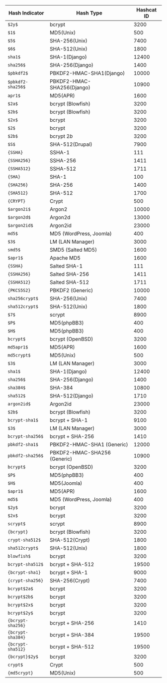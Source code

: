 | Hash Indicator       | Hash Type                                | Hashcat ID |
|----------------------|------------------------------------------|------------|
| `$2y$`               | bcrypt                                   | 3200       |
| `$1$`                | MD5(Unix)                                | 500        |
| `$5$`                | SHA-256(Unix)                            | 7400       |
| `$6$`                | SHA-512(Unix)                            | 1800       |
| `sha1$`              | SHA-1(Django)                            | 12400      |
| `sha256$`            | SHA-256(Django)                          | 1400       |
| `$pbkdf2$`           | PBKDF2-HMAC-SHA1(Django)                 | 10000      |
| `$pbkdf2-sha256$`    | PBKDF2-HMAC-SHA256(Django)               | 10900      |
| `apr1$`              | MD5(APR)                                 | 1600       |
| `$2a$`               | bcrypt (Blowfish)                        | 3200       |
| `$2b$`               | bcrypt (Blowfish)                        | 3200       |
| `$2x$`               | bcrypt                                   | 3200       |
| `$2$`                | bcrypt                                   | 3200       |
| `$2b$`               | bcrypt $2b$                              | 3200       |
| `$S$`                | SHA-512(Drupal)                          | 7900       |
| `{SSHA}`             | SSHA-1                                   | 111        |
| `{SSHA256}`          | SSHA-256                                 | 1411       |
| `{SSHA512}`          | SSHA-512                                 | 1711       |
| `{SHA}`              | SHA-1                                    | 100        |
| `{SHA256}`           | SHA-256                                  | 1400       |
| `{SHA512}`           | SHA-512                                  | 1700       |
| `{CRYPT}`            | Crypt                                    | 500        |
| `$argon2i$`          | Argon2                                   | 10000      |
| `$argon2d$`          | Argon2d                                  | 13000      |
| `$argon2id$`         | Argon2id                                 | 23000      |
| `md5$`               | MD5 (WordPress, Joomla)                  | 400        |
| `$3$`                | LM (LAN Manager)                         | 3000       |
| `smd5$`              | SMD5 (Salted MD5)                        | 1600       |
| `$apr1$`             | Apache MD5                               | 1600       |
| `{SSHA}`             | Salted SHA-1                             | 111        |
| `{SSHA256}`          | Salted SHA-256                           | 1411       |
| `{SSHA512}`          | Salted SHA-512                           | 1711       |
| `{PKCS5S2}`          | PBKDF2 (Generic)                         | 10000      |
| `sha256crypt$`       | SHA-256(Unix)                            | 7400       |
| `sha512crypt$`       | SHA-512(Unix)                            | 1800       |
| `$7$`                | scrypt                                   | 8900       |
| `$P$`                | MD5(phpBB3)                              | 400        |
| `$H$`                | MD5(phpBB3)                              | 400        |
| `bcrypt$`            | bcrypt (OpenBSD)                         | 3200       |
| `md5apr1$`           | MD5(APR)                                 | 1600       |
| `md5crypt$`          | MD5(Unix)                                | 500        |
| `$3$`                | LM (LAN Manager)                         | 3000       |
| `sha1$`              | SHA-1(Django)                            | 12400      |
| `sha256$`            | SHA-256(Django)                          | 1400       |
| `sha384$`            | SHA-384                                 | 10800      |
| `sha512$`            | SHA-512(Django)                          | 1710       |
| `argon2id$`          | Argon2id                                 | 23000      |
| `$2b$`               | bcrypt (Blowfish)                        | 3200       |
| `bcrypt-sha1$`       | bcrypt + SHA-1                           | 9100       |
| `$3$`                | LM (LAN Manager)                         | 3000       |
| `bcrypt-sha256$`     | bcrypt + SHA-256                         | 1410       |
| `pbkdf2-sha1$`       | PBKDF2-HMAC-SHA1 (Generic)               | 12000      |
| `pbkdf2-sha256$`     | PBKDF2-HMAC-SHA256 (Generic)             | 10900      |
| `bcrypt$`            | bcrypt (OpenBSD)                         | 3200       |
| `$P$`                | MD5(phpBB3)                              | 400        |
| `$H$`                | MD5(Joomla)                              | 400        |
| `$apr1$`             | MD5(APR)                                 | 1600       |
| `md5$`               | MD5 (WordPress, Joomla)                  | 400        |
| `$2y$`               | bcrypt                                   | 3200       |
| `$2x$`               | bcrypt                                   | 3200       |
| `scrypt$`            | scrypt                                   | 8900       |
| `{bcrypt}`           | bcrypt (Blowfish)                        | 3200       |
| `crypt-sha512$`      | SHA-512(Crypt)                           | 1800       |
| `sha512crypt$`       | SHA-512(Unix)                            | 1800       |
| `blowfish$`          | bcrypt                                   | 3200       |
| `bcrypt-sha512$`     | bcrypt + SHA-512                         | 19500      |
| `{bcrypt-sha1}`      | bcrypt + SHA-1                           | 9000       |
| `{crypt-sha256}`     | SHA-256(Crypt)                           | 7400       |
| `bcrypt$2a$`         | bcrypt                                   | 3200       |
| `bcrypt$2b$`         | bcrypt                                   | 3200       |
| `bcrypt$2x$`         | bcrypt                                   | 3200       |
| `bcrypt$2y$`         | bcrypt                                   | 3200       |
| `{bcrypt-sha256}`    | bcrypt + SHA-256                         | 1410       |
| `{bcrypt-sha384}`    | bcrypt + SHA-384                         | 19500      |
| `{bcrypt-sha512}`    | bcrypt + SHA-512                         | 19500      |
| `{bcrypt}$2y$`       | bcrypt                                   | 3200       |
| `crypt$`             | Crypt                                    | 500        |
| `{md5crypt}`         | MD5(Unix)                                | 500        |
